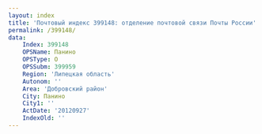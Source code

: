 ```yaml
---
layout: index
title: 'Почтовый индекс 399148: отделение почтовой связи Почты России'
permalink: /399148/
data:
    Index: 399148
    OPSName: Панино
    OPSType: О
    OPSSubm: 399959
    Region: 'Липецкая область'
    Autonom: ''
    Area: 'Добровский район'
    City: Панино
    City1: ''
    ActDate: '20120927'
    IndexOld: ''
---
```

